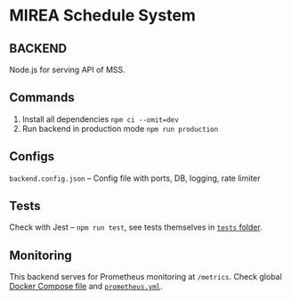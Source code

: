 # MIREA Schedule System

## BACKEND

Node.js for serving API of MSS.

## Commands

1. Install all dependencies `npm ci --omit=dev`
2. Run backend in production mode `npm run production`

## Configs

`backend.config.json` – Config file with ports, DB, logging, rate limiter

## Tests

Check with Jest – `npm run test`, see tests themselves in [`tests` folder](./tests/).

## Monitoring

This backend serves for Prometheus monitoring at `/metrics`. Check global [Docker Compose file](../docker-compose.yml) and [`prometheus.yml`](../monitoring/prometheus.yml).
